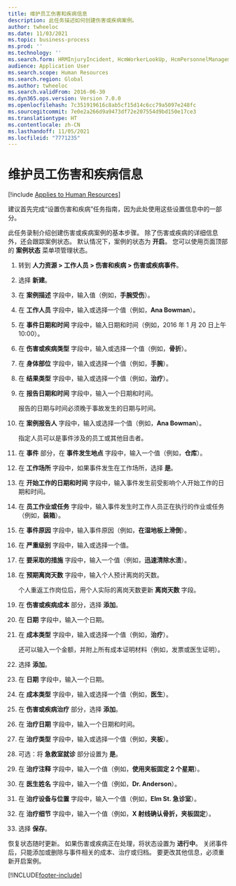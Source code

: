 ```yaml
---
title: 维护员工伤害和疾病信息
description: 此任务描述如何创建伤害或疾病案例。
author: twheeloc
ms.date: 11/03/2021
ms.topic: business-process
ms.prod: ''
ms.technology: ''
ms.search.form: HRMInjuryIncident, HcmWorkerLookUp, HcmPersonnelManagementWorkspace
audience: Application User
ms.search.scope: Human Resources
ms.search.region: Global
ms.author: twheeloc
ms.search.validFrom: 2016-06-30
ms.dyn365.ops.version: Version 7.0.0
ms.openlocfilehash: 7c351919616c8ab5cf15d14c6cc79a5097e248fc
ms.sourcegitcommit: 7e0e2a266d9a9473df72e207554d9bd150e17ce3
ms.translationtype: HT
ms.contentlocale: zh-CN
ms.lasthandoff: 11/05/2021
ms.locfileid: "7771235"
---
```

# <a name="maintain-employee-injury-and-illness-information"></a>维护员工伤害和疾病信息

[!include [Applies to Human Resources](../includes/applies-to-hr.md)]



建议首先完成“设置伤害和疾病”任务指南，因为此处使用这些设置信息中的一部分。 



此任务录制介绍创建伤害或疾病案例的基本步骤。 除了伤害或疾病的详细信息外，还会跟踪案例状态。 默认情况下，案例的状态为 **开启**。 您可以使用页面顶部的 **案例状态** 菜单项管理状态。

1. 转到 **人力资源 \> 工作人员 \> 伤害和疾病 \> 伤害或疾病事件**。
2. 选择 **新建**。
3. 在 **案例描述** 字段中，输入值（例如，**手腕受伤**）。
4. 在 **工作人员** 字段中，输入或选择一个值（例如，**Ana Bowman**）。
5. 在 **事件日期和时间** 字段中，输入日期和时间（例如，2016 年 1 月 20 日上午 10:00）。
6. 在 **伤害或疾病类型** 字段中，输入或选择一个值（例如，**骨折**）。
7. 在 **身体部位** 字段中，输入或选择一个值（例如，**手腕**）。
8. 在 **结果类型** 字段中，输入或选择一个值（例如，**治疗**）。
9. 在 **报告日期和时间** 字段中，输入一个日期和时间。

    报告的日期与时间必须晚于事故发生的日期与时间。

10. 在 **案例报告人** 字段中，输入或选择一个值（例如，**Ana Bowman**）。

    指定人员可以是事件涉及的员工或其他目击者。

11. 在 **事件** 部分，在 **事件发生地点** 字段中，输入一个值（例如，**仓库**）。
12. 在 **工作场所** 字段中，如果事件发生在工作场所，选择 **是**。
13. 在 **开始工作的日期和时间** 字段中，输入事件发生前受影响个人开始工作的日期和时间。
14. 在 **员工作业或任务** 字段中，输入事件发生时工作人员正在执行的作业或任务（例如，**装箱**）。 
15. 在 **事件原因** 字段中，输入事件原因（例如，**在湿地板上滑倒**）。
16. 在 **严重级别** 字段中，输入或选择一个值。
17. 在 **要采取的措施** 字段中，输入一个值（例如，**迅速清除水渍**）。
18. 在 **预期离岗天数** 字段中，输入个人预计离岗的天数。

    个人重返工作岗位后，用个人实际的离岗天数更新 **离岗天数** 字段。

19. 在 **伤害或疾病成本** 部分，选择 **添加**。
20. 在 **日期** 字段中，输入一个日期。
21. 在 **成本类型** 字段中，输入或选择一个值（例如，**治疗**）。

    还可以输入一个金额，并附上所有成本证明材料（例如，发票或医生证明）。

22. 选择 **添加**。
23. 在 **日期** 字段中，输入一个日期。
24. 在 **成本类型** 字段中，输入或选择一个值（例如，**医生**）。
25. 在 **伤害或疾病治疗** 部分，选择 **添加**。
26. 在 **治疗日期** 字段中，输入一个日期和时间。
27. 在 **治疗类型** 字段中，输入或选择一个值（例如，**夹板**）。
28. 可选：将 **急救室就诊** 部分设置为 **是**。
29. 在 **治疗注释** 字段中，输入一个值（例如，**使用夹板固定 2 个星期**）。
30. 在 **医生姓名** 字段中，输入一个值（例如，**Dr. Anderson**）。
31. 在 **治疗设备与位置** 字段中，输入一个值（例如，**Elm St. 急诊室**）。
32. 在 **治疗细节** 字段中，输入一个值（例如，**X 射线确认骨折，夹板固定**）。
33. 选择 **保存**。

恢复状态随时更新。 如果伤害或疾病正在处理，将状态设置为 **进行中**。 关闭事件后，只能添加或删除与事件相关的成本、治疗或归档。 要更改其他信息，必须重新开启案例。

[!INCLUDE[footer-include](../includes/footer-banner.md)]
